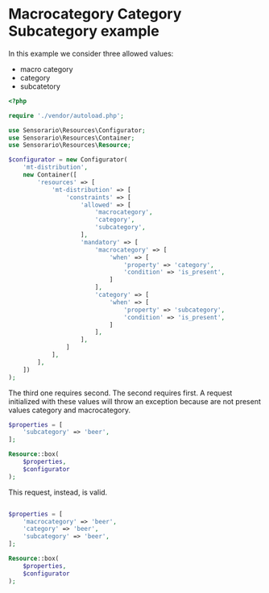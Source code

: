 # Macrocategory Category Subcategory example

In this example we consider three allowed values:

 - macro category
 - category
 - subcatetory

```php
<?php

require './vendor/autoload.php';

use Sensorario\Resources\Configurator;
use Sensorario\Resources\Container;
use Sensorario\Resources\Resource;

$configurator = new Configurator(
    'mt-distribution',
    new Container([
        'resources' => [
            'mt-distribution' => [
                'constraints' => [
                    'allowed' => [
                        'macrocategory',
                        'category',
                        'subcategory',
                    ],
                    'mandatory' => [
                        'macrocategory' => [
                            'when' => [
                                'property' => 'category',
                                'condition' => 'is_present',
                            ]
                        ],
                        'category' => [
                            'when' => [
                                'property' => 'subcategory',
                                'condition' => 'is_present',
                            ]
                        ],
                    ],
                ]
            ],
        ],
    ])
);
```

The third one requires second. The second requires first. A request initialized with these values will throw an exception because are not present values category and macrocategory.

```php
$properties = [
    'subcategory' => 'beer',
];

Resource::box(
    $properties,
    $configurator
);
```

This request, instead, is valid.

```php

$properties = [
    'macrocategory' => 'beer',
    'category' => 'beer',
    'subcategory' => 'beer',
];

Resource::box(
    $properties,
    $configurator
);
```

